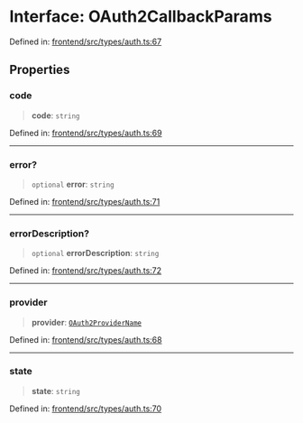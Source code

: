 # Interface: OAuth2CallbackParams

Defined in: [frontend/src/types/auth.ts:67](https://github.com/lsendel/sass/blob/ca8b2b87627589617e0de57047e1f50d53e78078/frontend/src/types/auth.ts#L67)

## Properties

### code

> **code**: `string`

Defined in: [frontend/src/types/auth.ts:69](https://github.com/lsendel/sass/blob/ca8b2b87627589617e0de57047e1f50d53e78078/frontend/src/types/auth.ts#L69)

***

### error?

> `optional` **error**: `string`

Defined in: [frontend/src/types/auth.ts:71](https://github.com/lsendel/sass/blob/ca8b2b87627589617e0de57047e1f50d53e78078/frontend/src/types/auth.ts#L71)

***

### errorDescription?

> `optional` **errorDescription**: `string`

Defined in: [frontend/src/types/auth.ts:72](https://github.com/lsendel/sass/blob/ca8b2b87627589617e0de57047e1f50d53e78078/frontend/src/types/auth.ts#L72)

***

### provider

> **provider**: [`OAuth2ProviderName`](../type-aliases/OAuth2ProviderName.md)

Defined in: [frontend/src/types/auth.ts:68](https://github.com/lsendel/sass/blob/ca8b2b87627589617e0de57047e1f50d53e78078/frontend/src/types/auth.ts#L68)

***

### state

> **state**: `string`

Defined in: [frontend/src/types/auth.ts:70](https://github.com/lsendel/sass/blob/ca8b2b87627589617e0de57047e1f50d53e78078/frontend/src/types/auth.ts#L70)
